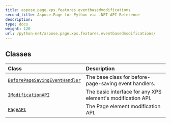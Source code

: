 ```yaml
---
title: aspose.page.xps.features.eventbasedmodifications
second_title: Aspose.Page for Python via .NET API Reference
description: 
type: docs
weight: 120
url: /python-net/aspose.page.xps.features.eventbasedmodifications/
---
```





## Classes
| Class | Description |
| :- | :- |
| [`BeforePageSavingEventHandler`](/page/python-net/aspose.page.xps.features.eventbasedmodifications/beforepagesavingeventhandler/) | The base class for before-page-saving event handlers. |
| [`IModificationAPI`](/page/python-net/aspose.page.xps.features.eventbasedmodifications/imodificationapi/) | The basic interface for any XPS element's modification API. |
| [`PageAPI`](/page/python-net/aspose.page.xps.features.eventbasedmodifications/pageapi/) | The Page element modification API. |
